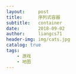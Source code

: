 ```yaml
---
layout:     post
title:      序列式容器
subtitle:   container
date:       2018-09-02
author:     liangcs71
header-img: img/cats.jpg
catalog: true
tags:
    - 游戏
    - 地图
---
```


